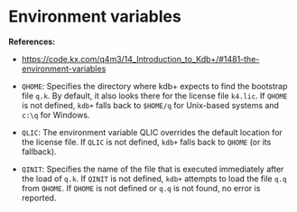 # Environment variables

**References:**
- https://code.kx.com/q4m3/14_Introduction_to_Kdb+/#1481-the-environment-variables

- `QHOME`: 
    Specifies the directory where kdb+ expects to find the bootstrap file `q.k`.
    By default, it also looks there for the license file `k4.lic`.
    If `QHOME` is not defined, `kdb+` falls back to `$HOME/q` for
    Unix-based systems and `c:\q` for Windows.
- `QLIC`:
    The environment variable QLIC overrides the default location for the license file. If `QLIC` is
    not defined, `kdb+` falls back to `QHOME` (or its fallback).
- `QINIT`:
    Specifies the name of the file that is executed immediately after
    the load of `q.k`. If `QINIT` is not defined, `kdb+` attempts to load the file `q.q` from `QHOME`. If
    `QHOME` is not defined or `q.q` is not found, no error is reported.

